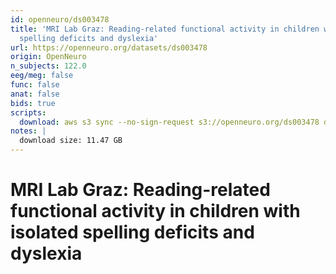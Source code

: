 ```yaml
---
id: openneuro/ds003478
title: 'MRI Lab Graz: Reading-related functional activity in children with isolated
  spelling deficits and dyslexia'
url: https://openneuro.org/datasets/ds003478
origin: OpenNeuro
n_subjects: 122.0
eeg/meg: false
func: false
anat: false
bids: true
scripts:
  download: aws s3 sync --no-sign-request s3://openneuro.org/ds003478 ds003478/
notes: |
  download size: 11.47 GB
---
```


# MRI Lab Graz: Reading-related functional activity in children with isolated spelling deficits and dyslexia
